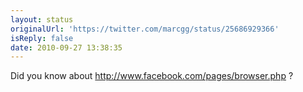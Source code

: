 ```yaml
---
layout: status
originalUrl: 'https://twitter.com/marcgg/status/25686929366'
isReply: false
date: 2010-09-27 13:38:35
---
```


Did you know about http://www.facebook.com/pages/browser.php ?
